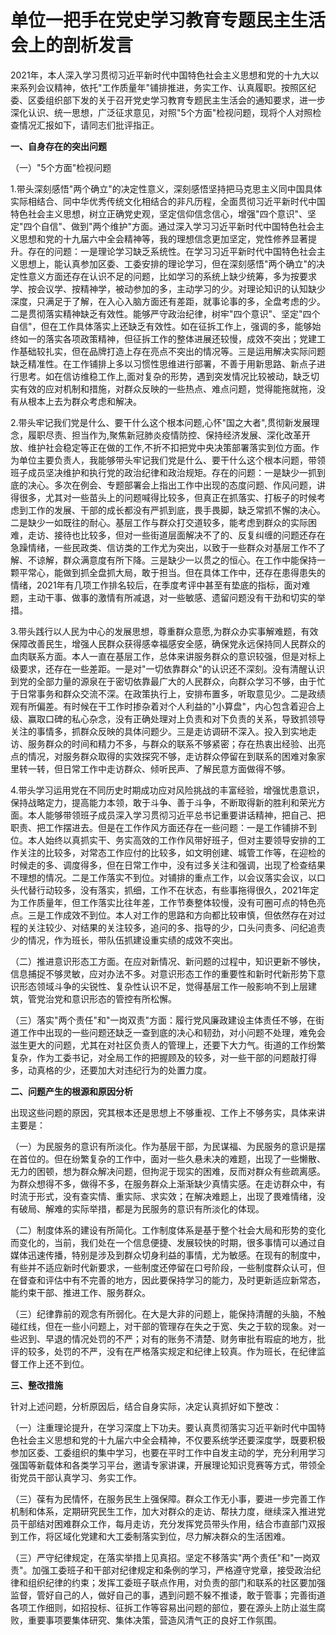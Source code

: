 # 单位一把手在党史学习教育专题民主生活会上的剖析发言

2021年，本人深入学习贯彻习近平新时代中国特色社会主义思想和党的十九大以来系列会议精神，依托"工作质量年"铺排推进，务实工作、认真履职。按照区纪委、区委组织部下发的关于召开党史学习教育专题民主生活会的通知要求，进一步深化认识、统一思想，广泛征求意见，对照"5个方面"检视问题，现将个人对照检查情况汇报如下，请同志们批评指正。

**一、自身存在的突出问题**

（一）"5个方面"检视问题

1.带头深刻感悟"两个确立"的决定性意义，深刻感悟坚持把马克思主义同中国具体实际相结合、同中华优秀传统文化相结合的非凡历程，全面贯彻习近平新时代中国特色社会主义思想，树立正确党史观，坚定信仰信念信心，增强"四个意识"、坚定"四个自信"、做到"两个维护"方面。通过深入学习习近平新时代中国特色社会主义思想和党的十九届六中全会精神等，我的理想信念更加坚定，党性修养显著提升。存在的问题：一是理论学习缺乏系统性。在学习习近平新时代中国特色社会主义思想上，能认真参加区委、工委安排的理论学习，但在深刻感悟"两个确立"的决定性意义方面还存在认识不足的问题，比如学习的系统上缺少统筹，多为按要求学、按会议学、按精神学，被动参加的多，主动学习的少。对理论知识的认知缺少深度，只满足于了解，在入心入脑方面还有差距，就事论事的多，全盘考虑的少。二是贯彻落实精神缺乏有效性。能够严守政治纪律，树牢"四个意识"、坚定"四个自信"，但在工作具体落实上还缺乏有效性。如在征拆工作上，强调的多，能够始终如一的落实各项政策精神，但征拆工作的整体进展还较慢，成效不突出；党建工作基础较扎实，但在品牌打造上存在亮点不突出的情况等。三是运用解决实际问题缺乏精准性。在工作铺排上多以习惯性思维进行部署，不善于用新思路、新点子进行思考。如在信访维稳工作上,面对复杂的形势，遇到突发情况比较被动，缺乏切实有效的应对机制和措施，对群众反映的一些热点、难点问题，觉得能拖就拖，没有从根本上去为群众考虑和解决。

2.带头牢记我们党是什么、要干什么这个根本问题,心怀"国之大者",贯彻新发展理念，履职尽责、担当作为,聚焦新冠肺炎疫情防控、保持经济发展、深化改革开放、维护社会稳定等正在做的工作,不折不扣把党中央决策部署落实到位方面。作为单位主要负责人，我能够带头牢记我们党是什么、要干什么这个根本问题，带领班子成员坚决维护和执行党的政治纪律和政治规矩。存在的问题：一是缺少一抓到底的决心。多次在例会、专题部署会上指出工作中出现的态度问题、作风问题，讲得很多，尤其对一些苗头上的问题喊得比较多，但真正在抓落实、打板子的时候考虑到工作的发展、干部的成长都没有严抓到底，畏手畏脚，缺乏常抓不懈的决心。二是缺少一如既往的耐心。基层工作与群众打交道较多，能考虑到群众的实际困难，走访、接待也比较多，但对一些街道层面解决不了的、反复纠缠的问题还存在急躁情绪，一些民政类、信访类的工作尤为突出，以致于一些群众对基层工作不了解、不谅解，群众满意度有所下降。三是缺少一以贯之的恒心。在工作中能保持一颗平常心，能做到抓全盘抓大局，敢于担当。但在具体工作中，还存在患得患失的情绪，2021年有几项工作排名较后，在季度考评中甚至有垫底的指标，面对难题，主动干事、做事的激情有所减退，对一些敏感、遗留问题没有干劲和切实的举措。

3.带头践行以人民为中心的发展思想，尊重群众意愿,为群众办实事解难题，有效保障改善民生，增强人民群众获得感幸福感安全感，确保党永远保持同人民群众的血肉联系方面。本人一直在基层工作，总体来讲服务群众的意识较强，但是对标上级要求，还存在一些差距。一是对"一切依靠群众"的认识还不深刻。没有清醒认识到党的全部力量的源泉在于密切依靠最广大的人民群众，向群众学习不够，由于忙于日常事务和群众交流不深。在政策执行上，安排布置多，听取意见少。二是政绩观有所偏差。有时候在干工作时掺杂着对个人利益的"小算盘"，内心包含着迎合上级、赢取口碑的私心杂念，没有正确处理对上负责和对下负责的关系，导致抓领导关注的事情多，抓群众反映的具体问题少。三是走访调研不深入。投入到实地走访、服务群众的时间和精力不多，与群众的联系不够紧密；存在热衷出经验、出亮点的情况，对服务群众取得的实效探究不够，走访群众停留在到联系的困难对象家里转一转，但日常工作中走访群众、倾听民声、了解民意方面做得不够。

4.带头学习运用党在不同历史时期成功应对风险挑战的丰富经验，增强忧患意识，保持战略定力，提高能力本领，敢于斗争、善于斗争，不断取得新的胜利和荣光方面。本人能够带领班子成员深入学习贯彻习近平总书记重要讲话精神，把自己、把职责、把工作摆进去。但是在工作作风方面还存在一些问题：一是工作铺排不到位。本人始终以真抓实干、务实高效的工作作风带好班子，但对主要领导安排的工作关注的比较多，对常态工作应付的比较多，如文明创建、城管工作等，在迎检的时候走的多、调度得多，但在日常工作中，没有过多关注和强调，出现了检查结果不理想的情况。二是工作落实不到位。对铺排的重点工作，以会议落实会议，以口头代替行动较多，没有落实，抓细，工作不在状态，有些事拖得很久，2021年定为工作质量年，但工作落实比往年差，工作节奏整体较慢，没有可圈可点的特色亮点。三是工作成效不到位。本人对工作的思路和方向都比较审慎，但依然存在对过程的关注较少、对结果的关注较多，追问的多、指导的少，口头问责多、问纪追责少的情况，作为班长，带队伍抓建设重实绩的成效不突出。

（二）推进意识形态工方面。在应对新情况、新问题的过程中，知识更新不够快，信息捕捉不够灵敏，应对办法不多。对意识形态工作的重要性和新时代新形势下意识形态领域斗争的尖锐性、复杂性认识不足，觉得基层工作一般影响不到上层建筑，管党治党和意识形态的管控有所松懈。

（三）落实"两个责任"和"一岗双责"方面：履行党风廉政建设主体责任不够，在街道工作中出现的一些问题还缺乏一查到底的决心和韧劲，对小问题不处理，难免会滋生更大的问题，尤其在对社区负责人的管理上，还要下大力气。街道的工作纷繁复杂，作为工委书记，对全局工作的把握顾及的较多，对一些干部的问题敲打得多，动真格的少，还要加大对违纪行为的处置力度。

**二、问题产生的根源和原因分析**

出现这些问题的原因，究其根本还是思想上不够重视、工作上不够务实，具体来讲主要是：

（一）为民服务的意识有所淡化。作为基层干部，为民谋福、为民服务的意识是摆在首位的。但在纷繁复杂的工作中，面对一些久悬未决的难题，出现了一些懒散、无力的困顿，想为群众解决问题，但拘泥于现实的困难，反而对群众有些疏离感。为群众想得不多，做得不多，在服务群众上渐渐缺少真情实感。在走访群众中，有时流于形式，没有查实情、重实际、求实效；在解决难题上，出现了畏难情绪，没有破局、解难的实际举措，都是为民服务的意识有所淡化的体现。

（二）制度体系的建设有所简化。工作制度体系是基于整个社会大局和形势的变化而变化的，当前，我们处在一个信息便捷、发展较快的时期，很多事情可以通过自媒体迅速传播，特别是涉及到群众切身利益的事情，尤为敏感。在现有的制度中，有些并不适应新时代新要求，一些制度还停留在口号阶段，一些制度群众认可，但在督查和评估中有不完善的地方，因此要保持学习的能力，及时更新适应新常态，能约束干部、推进工作、服务群众。

（三）纪律靠前的观念有所弱化。在大是大非的问题上，能保持清醒的头脑，不触碰红线，但在一些小问题上，对干部的管理存在失之于宽、失之于软的现象。对一些迟到、早退的情况处罚的不严；对有的账务不清楚、财务审批有瑕疵的地方，批评的较多，处罚的不严，没有在严格落实规定和纪律上较真。作为班长，在纪律监督工作上还不到位。

**三、整改措施**

针对上述问题，分析原因后，结合自身实际，决定认真抓好如下整改：

（一）注重理论提升，在学习深度上下功夫。要认真贯彻落实习近平新时代中国特色社会主义思想和党的十九届六中全会精神，不仅要系统学还要深度学，既要积极参加区委、工委组织的集中学习，也要在平时工作中自发主动的学，充分利用学习强国等新载体和各类学习平台，邀请专家讲课，开展理论知识竞赛等方式，带领全街党员干部认真学习、务实工作。

（三）葆有为民情怀，在服务民生上强保障。群众工作无小事，要进一步完善工作机制和体系，定期研究民生工作，加大对群众的走访、帮扶力度，继续深入推进党员干部结对困难群众工作，每月走访，充分发挥党员带头作用，结合市直部门双报到工作，将区域化党建和大工委制落实到位，尽力解决群众的生活困难。

（三）严守纪律规定，在落实举措上见真招。坚定不移落实"两个责任"和"一岗双责"。加强工委班子和干部对纪律规定和条例的学习，严格遵守党章，接受政治纪律和组织纪律的约束；发挥工委班子联点作用，对负责的部门和联系的社区要加强监督，管好自己的人，做好自己的事，遇到问题不躲不推诿，敢于管事；完善街道各项工作细则，如招投标、征拆工作等容易出问题的部位，要在源头上防止滋生腐败，重要事项要集体研究、集体决策，营造风清气正的良好工作氛围。
